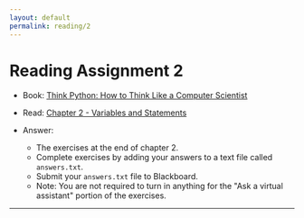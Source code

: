 ```yaml
---
layout: default
permalink: reading/2
---
```


# Reading Assignment 2
* Book: [Think Python: How to Think Like a Computer Scientist](https://allendowney.github.io/ThinkPython/)
* Read: [Chapter 2 - Variables and Statements](https://colab.research.google.com/github/AllenDowney/ThinkPython/blob/v3/chapters/chap02.ipynb)

* Answer: 
    - The exercises at the end of chapter 2. 
    - Complete exercises by adding your answers to a text file called `answers.txt`. 
    - Submit your `answers.txt` file to Blackboard.
    - Note: You are not required to turn in anything for the "Ask a virtual assistant" portion of the exercises.

___




  
